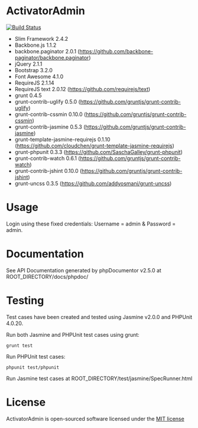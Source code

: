 ActivatorAdmin
==============

[![Build Status](https://secure.travis-ci.org/dan-lyn/activatoradmin.png?branch=master)](http://travis-ci.org/dan-lyn/activatoradmin)

- Slim Framework 2.4.2
- Backbone.js 1.1.2
- backbone.paginator 2.0.1 (https://github.com/backbone-paginator/backbone.paginator)
- jQuery 2.1.1
- Bootstrap 3.2.0
- Font Awesome 4.1.0
- RequireJS 2.1.14
- RequireJS text 2.0.12 (https://github.com/requirejs/text)
- grunt 0.4.5
- grunt-contrib-uglify 0.5.0 (https://github.com/gruntjs/grunt-contrib-uglify)
- grunt-contrib-cssmin 0.10.0 (https://github.com/gruntjs/grunt-contrib-cssmin)
- grunt-contrib-jasmine 0.5.3 (https://github.com/gruntjs/grunt-contrib-jasmine)
- grunt-template-jasmine-requirejs 0.1.10 (https://github.com/cloudchen/grunt-template-jasmine-requirejs)
- grunt-phpunit 0.3.3 (https://github.com/SaschaGalley/grunt-phpunit)
- grunt-contrib-watch 0.6.1 (https://github.com/gruntjs/grunt-contrib-watch)
- grunt-contrib-jshint 0.10.0 (https://github.com/gruntjs/grunt-contrib-jshint)
- grunt-uncss 0.3.5 (https://github.com/addyosmani/grunt-uncss)

Usage
==============

Login using these fixed credentials: Username = admin & Password = admin.

Documentation
==============

See API Documentation generated by phpDocumentor v2.5.0 at ROOT_DIRECTORY/docs/phpdoc/

Testing
==============

Test cases have been created and tested using Jasmine v2.0.0 and PHPUnit 4.0.20.

Run both Jasmine and PHPUnit test cases using grunt:
```
grunt test
```

Run PHPUnit test cases:
```
phpunit test/phpunit
```

Run Jasmine test cases at ROOT_DIRECTORY/test/jasmine/SpecRunner.html

License
==============

ActivatorAdmin is open-sourced software licensed under the [MIT license](http://opensource.org/licenses/MIT)
